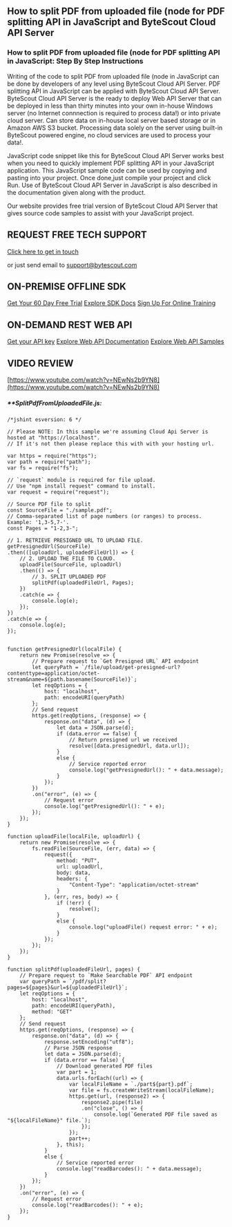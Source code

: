 ## How to split PDF from uploaded file (node for PDF splitting API in JavaScript and ByteScout Cloud API Server

### How to split PDF from uploaded file (node for PDF splitting API in JavaScript: Step By Step Instructions

Writing of the code to split PDF from uploaded file (node in JavaScript can be done by developers of any level using ByteScout Cloud API Server. PDF splitting API in JavaScript can be applied with ByteScout Cloud API Server. ByteScout Cloud API Server is the ready to deploy Web API Server that can be deployed in less than thirty minutes into your own in-house Windows server (no Internet connnection is required to process data!) or into private cloud server. Can store data on in-house local server based storage or in Amazon AWS S3 bucket. Processing data solely on the server using built-in ByteScout powered engine, no cloud services are used to process your data!.

JavaScript code snippet like this for ByteScout Cloud API Server works best when you need to quickly implement PDF splitting API in your JavaScript application. This JavaScript sample code can be used by copying and pasting into your project. Once done,just compile your project and click Run. Use of ByteScout Cloud API Server in JavaScript is also described in the documentation given along with the product.

Our website provides free trial version of ByteScout Cloud API Server that gives source code samples to assist with your JavaScript project.

## REQUEST FREE TECH SUPPORT

[Click here to get in touch](https://bytescout.zendesk.com/hc/en-us/requests/new?subject=ByteScout%20Cloud%20API%20Server%20Question)

or just send email to [support@bytescout.com](mailto:support@bytescout.com?subject=ByteScout%20Cloud%20API%20Server%20Question) 

## ON-PREMISE OFFLINE SDK 

[Get Your 60 Day Free Trial](https://bytescout.com/download/web-installer?utm_source=github-readme)
[Explore SDK Docs](https://bytescout.com/documentation/index.html?utm_source=github-readme)
[Sign Up For Online Training](https://academy.bytescout.com/)


## ON-DEMAND REST WEB API

[Get your API key](https://pdf.co/documentation/api?utm_source=github-readme)
[Explore Web API Documentation](https://pdf.co/documentation/api?utm_source=github-readme)
[Explore Web API Samples](https://github.com/bytescout/ByteScout-SDK-SourceCode/tree/master/PDF.co%20Web%20API)

## VIDEO REVIEW

[https://www.youtube.com/watch?v=NEwNs2b9YN8](https://www.youtube.com/watch?v=NEwNs2b9YN8)




<!-- code block begin -->

##### ****SplitPdfFromUploadedFile.js:**
    
```
/*jshint esversion: 6 */

// Please NOTE: In this sample we're assuming Cloud Api Server is hosted at "https://localhost". 
// If it's not then please replace this with with your hosting url.

var https = require("https");
var path = require("path");
var fs = require("fs");

// `request` module is required for file upload.
// Use "npm install request" command to install.
var request = require("request");

// Source PDF file to split
const SourceFile = "./sample.pdf";
// Comma-separated list of page numbers (or ranges) to process. Example: '1,3-5,7-'.
const Pages = "1-2,3-";

// 1. RETRIEVE PRESIGNED URL TO UPLOAD FILE.
getPresignedUrl(SourceFile)
.then(([uploadUrl, uploadedFileUrl]) => {
    // 2. UPLOAD THE FILE TO CLOUD.
    uploadFile(SourceFile, uploadUrl)
    .then(() => {
        // 3. SPLIT UPLOADED PDF
        splitPdf(uploadedFileUrl, Pages);
    })
    .catch(e => {
        console.log(e);
    });
})
.catch(e => {
    console.log(e);
});


function getPresignedUrl(localFile) {
    return new Promise(resolve => {
        // Prepare request to `Get Presigned URL` API endpoint
        let queryPath = `/file/upload/get-presigned-url?contenttype=application/octet-stream&name=${path.basename(SourceFile)}`;
        let reqOptions = {
            host: "localhost",
            path: encodeURI(queryPath)
        };
        // Send request
        https.get(reqOptions, (response) => {
            response.on("data", (d) => {
                let data = JSON.parse(d);
                if (data.error == false) {
                    // Return presigned url we received
                    resolve([data.presignedUrl, data.url]);
                }
                else {
                    // Service reported error
                    console.log("getPresignedUrl(): " + data.message);
                }
            });
        })
        .on("error", (e) => {
            // Request error
            console.log("getPresignedUrl(): " + e);
        });
    });
}

function uploadFile(localFile, uploadUrl) {
    return new Promise(resolve => {
        fs.readFile(SourceFile, (err, data) => {
            request({
                method: "PUT",
                url: uploadUrl,
                body: data,
                headers: {
                    "Content-Type": "application/octet-stream"
                }
            }, (err, res, body) => {
                if (!err) {
                    resolve();
                }
                else {
                    console.log("uploadFile() request error: " + e);
                }
            });
        });
    });
}

function splitPdf(uploadedFileUrl, pages) {
    // Prepare request to `Make Searchable PDF` API endpoint
    var queryPath = `/pdf/split?pages=${pages}&url=${uploadedFileUrl}`;
    let reqOptions = {
        host: "localhost",
        path: encodeURI(queryPath),
        method: "GET"
    };
    // Send request
    https.get(reqOptions, (response) => {
        response.on("data", (d) => {
            response.setEncoding("utf8");
            // Parse JSON response
            let data = JSON.parse(d);
            if (data.error == false) {
                // Download generated PDF files
                var part = 1;
                data.urls.forEach((url) => {
                    var localFileName = `./part${part}.pdf`;
                    var file = fs.createWriteStream(localFileName);
                    https.get(url, (response2) => {
                        response2.pipe(file)
                        .on("close", () => {
                            console.log(`Generated PDF file saved as "${localFileName}" file.`);
                        });
                    });
                    part++;
                }, this);
            }
            else {
                // Service reported error
                console.log("readBarcodes(): " + data.message);
            }
        });
    })
    .on("error", (e) => {
        // Request error
        console.log("readBarcodes(): " + e);
    });
}
```

<!-- code block end -->
